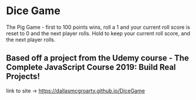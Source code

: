 # Dice Game
The Pig Game - first to 100 points wins, roll a 1 and your current roll score is reset to 0 and the next player rolls. Hold to keep your current roll score, and the next player rolls.

## Based off a project from the Udemy course - The Complete JavaScript Course 2019: Build Real Projects!

link to site -> https://dallasmcgroarty.github.io/DiceGame
